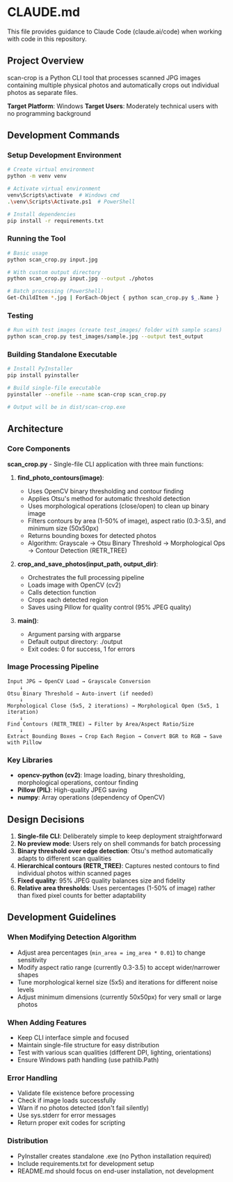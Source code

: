 # CLAUDE.md

This file provides guidance to Claude Code (claude.ai/code) when working with code in this repository.

## Project Overview

scan-crop is a Python CLI tool that processes scanned JPG images containing multiple physical photos and automatically crops out individual photos as separate files.

**Target Platform**: Windows
**Target Users**: Moderately technical users with no programming background

## Development Commands

### Setup Development Environment
```bash
# Create virtual environment
python -m venv venv

# Activate virtual environment
venv\Scripts\activate  # Windows cmd
.\venv\Scripts\Activate.ps1  # PowerShell

# Install dependencies
pip install -r requirements.txt
```

### Running the Tool
```bash
# Basic usage
python scan_crop.py input.jpg

# With custom output directory
python scan_crop.py input.jpg --output ./photos

# Batch processing (PowerShell)
Get-ChildItem *.jpg | ForEach-Object { python scan_crop.py $_.Name }
```

### Testing
```bash
# Run with test images (create test_images/ folder with sample scans)
python scan_crop.py test_images/sample.jpg --output test_output
```

### Building Standalone Executable
```bash
# Install PyInstaller
pip install pyinstaller

# Build single-file executable
pyinstaller --onefile --name scan-crop scan_crop.py

# Output will be in dist/scan-crop.exe
```

## Architecture

### Core Components

**scan_crop.py** - Single-file CLI application with three main functions:

1. **find_photo_contours(image)**:
   - Uses OpenCV binary thresholding and contour finding
   - Applies Otsu's method for automatic threshold detection
   - Uses morphological operations (close/open) to clean up binary image
   - Filters contours by area (1-50% of image), aspect ratio (0.3-3.5), and minimum size (50x50px)
   - Returns bounding boxes for detected photos
   - Algorithm: Grayscale → Otsu Binary Threshold → Morphological Ops → Contour Detection (RETR_TREE)

2. **crop_and_save_photos(input_path, output_dir)**:
   - Orchestrates the full processing pipeline
   - Loads image with OpenCV (cv2)
   - Calls detection function
   - Crops each detected region
   - Saves using Pillow for quality control (95% JPEG quality)

3. **main()**:
   - Argument parsing with argparse
   - Default output directory: ./output
   - Exit codes: 0 for success, 1 for errors

### Image Processing Pipeline

```
Input JPG → OpenCV Load → Grayscale Conversion
    ↓
Otsu Binary Threshold → Auto-invert (if needed)
    ↓
Morphological Close (5x5, 2 iterations) → Morphological Open (5x5, 1 iteration)
    ↓
Find Contours (RETR_TREE) → Filter by Area/Aspect Ratio/Size
    ↓
Extract Bounding Boxes → Crop Each Region → Convert BGR to RGB → Save with Pillow
```

### Key Libraries

- **opencv-python (cv2)**: Image loading, binary thresholding, morphological operations, contour finding
- **Pillow (PIL)**: High-quality JPEG saving
- **numpy**: Array operations (dependency of OpenCV)

## Design Decisions

1. **Single-file CLI**: Deliberately simple to keep deployment straightforward
2. **No preview mode**: Users rely on shell commands for batch processing
3. **Binary threshold over edge detection**: Otsu's method automatically adapts to different scan qualities
4. **Hierarchical contours (RETR_TREE)**: Captures nested contours to find individual photos within scanned pages
5. **Fixed quality**: 95% JPEG quality balances size and fidelity
6. **Relative area thresholds**: Uses percentages (1-50% of image) rather than fixed pixel counts for better adaptability

## Development Guidelines

### When Modifying Detection Algorithm

- Adjust area percentages (`min_area = img_area * 0.01`) to change sensitivity
- Modify aspect ratio range (currently 0.3-3.5) to accept wider/narrower shapes
- Tune morphological kernel size (5x5) and iterations for different noise levels
- Adjust minimum dimensions (currently 50x50px) for very small or large photos

### When Adding Features

- Keep CLI interface simple and focused
- Maintain single-file structure for easy distribution
- Test with various scan qualities (different DPI, lighting, orientations)
- Ensure Windows path handling (use pathlib.Path)

### Error Handling

- Validate file existence before processing
- Check if image loads successfully
- Warn if no photos detected (don't fail silently)
- Use sys.stderr for error messages
- Return proper exit codes for scripting

### Distribution

- PyInstaller creates standalone .exe (no Python installation required)
- Include requirements.txt for development setup
- README.md should focus on end-user installation, not development
